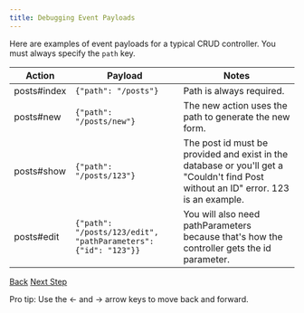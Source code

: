 ```yaml
---
title: Debugging Event Payloads
---
```


Here are examples of event payloads for a typical CRUD controller.  You must always specify the `path` key.

Action | Payload | Notes
--- | --- | ---
posts#index | `{"path": "/posts"}` | Path is always required.
posts#new | `{"path": "/posts/new"}` | The new action uses the path to generate the new form.
posts#show | `{"path": "/posts/123"}` | The post id must be provided and exist in the database or you'll get a "Couldn't find Post without an ID" error.  123 is an example.
posts#edit | `{"path": "/posts/123/edit", "pathParameters": {"id": "123"}}` | You will also need pathParameters because that's how the controller gets the id parameter.

<a id="prev" class="btn btn-basic" href="{% link _docs/debugging-cloudformation.md %}">Back</a>
<a id="next" class="btn btn-primary" href="{% link _docs/jets-turbines.md %}">Next Step</a>
<p class="keyboard-tip">Pro tip: Use the <- and -> arrow keys to move back and forward.</p>
